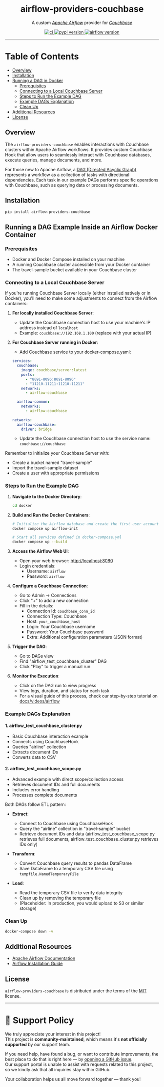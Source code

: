 <h1 align="center">airflow-providers-couchbase</h1>

<p align="center">A custom <a href="https://airflow.apache.org/"><i>Apache Airflow</i></a> provider for <a href="https://www.couchbase.com"><i>Couchbase</i></a></p>

<p align="center">
  <a href="https://github.com/Couchbase-Ecosystem/airflow-providers-couchbase/actions?query=workflow%3Aci-integration-test">
    <img alt="ci" src="https://github.com/Couchbase-Ecosystem/airflow-providers-couchbase/actions/workflows/ci-integration-test.yml/badge.svg" />
  </a>
  <a href="https://pypi.org/project/airflow-providers-couchbase/">
    <img alt="pypi version" src="https://img.shields.io/pypi/v/airflow-providers-couchbase.svg" />
  </a>
  <a href="https://pypi.org/project/apache-airflow/">
    <img alt="airflow version" src="https://img.shields.io/pypi/v/apache-airflow.svg?label=airflow" />
  </a>
</p>

---

# Table of Contents

- [Overview](#overview)
- [Installation](#installation)
- [Running a DAG in Docker](#running-a-dag-example-inside-an-airflow-docker-container)
  - [Prerequisites](#prerequisites)
  - [Connecting to a Local Couchbase Server](#connecting-to-a-local-couchbase-server)
  - [Steps to Run the Example DAG](#steps-to-run-the-example-dag)
  - [Example DAGs Explanation](#example-dags-explanation)
  - [Clean Up](#clean-up)
- [Additional Resources](#additional-resources)
- [License](#license)

## Overview

The `airflow-providers-couchbase` enables interactions with Couchbase clusters within Apache Airflow workflows. It provides custom Couchbase Hook that allow users to seamlessly interact with Couchbase databases, execute queries, manage documents, and more.

For those new to Apache Airflow, a [DAG (Directed Acyclic Graph)](https://airflow.apache.org/docs/apache-airflow/stable/core-concepts/dags.html) represents a workflow as a collection of tasks with directional dependencies. Each task in our example DAGs performs specific operations with Couchbase, such as querying data or processing documents.

## Installation

```bash
pip install airflow-providers-couchbase
```

## Running a DAG Example Inside an Airflow Docker Container

### Prerequisites

- Docker and Docker Compose installed on your machine
- A running Couchbase cluster accessible from your Docker container
- The travel-sample bucket available in your Couchbase cluster

### Connecting to a Local Couchbase Server

If you're running Couchbase Server locally (either installed natively or in Docker), you'll need to make some adjustments to connect from the Airflow containers:

1. **For locally installed Couchbase Server**:
   - Update the Couchbase connection host to use your machine's IP address instead of `localhost`
   - Example: `couchbase://192.168.1.100` (replace with your actual IP)

2. **For Couchbase Server running in Docker**:
   - Add Couchbase service to your docker-compose.yaml:

   ```yaml
   services:
     couchbase:
       image: couchbase/server:latest
       ports:
         - "8091-8096:8091-8096"
         - "11210-11211:11210-11211"
       networks:
         - airflow-couchbase

     airflow-common:
       networks:
         - airflow-couchbase
         
   networks:
     airflow-couchbase:
       driver: bridge
   ```

   - Update the Couchbase connection host to use the service name: `couchbase://couchbase`

Remember to initialize your Couchbase Server with:

- Create a bucket named "travel-sample"
- Import the travel-sample dataset
- Create a user with appropriate permissions

### Steps to Run the Example DAG

1. **Navigate to the Docker Directory**:

   ```bash
   cd docker
   ```

2. **Build and Run the Docker Containers**:

   ```bash
   # Initialize the Airflow database and create the first user account
   docker compose up airflow-init
   
   # Start all services defined in docker-compose.yml
   docker compose up --build
   ```

3. **Access the Airflow Web UI**:
   - Open your web browser: <http://localhost:8080>
   - Login credentials:
     - Username: `airflow`
     - Password: `airflow`

4. **Configure a Couchbase Connection**:
   - Go to Admin -> Connections
   - Click "+" to add a new connection
   - Fill in the details:
     - Connection Id: `couchbase_conn_id`
     - Connection Type: Couchbase
     - Host: `your_couchbase_host`
     - Login: Your Couchbase username
     - Password: Your Couchbase password
     - Extra: Additional configuration parameters (JSON format)

5. **Trigger the DAG**:
   - Go to DAGs view
   - Find "airflow_test_couchbase_cluster" DAG
   - Click "Play" to trigger a manual run

6. **Monitor the Execution**:
   - Click on the DAG run to view progress
   - View logs, duration, and status for each task
   - For a visual guide of this process, check our step-by-step tutorial on [docs/videos/airflow](docs/videos/airflow.mp4)

### Example DAGs Explanation

#### 1. airflow_test_couchbase_cluster.py

- Basic Couchbase interaction example
- Connects using CouchbaseHook
- Queries "airline" collection
- Extracts document IDs
- Converts data to CSV

#### 2. airflow_test_couchbase_scope.py

- Advanced example with direct scope/collection access
- Retrieves document IDs and full documents
- Includes error handling
- Processes complete documents

Both DAGs follow ETL pattern:

- **Extract**: 
  - Connect to Couchbase using CouchbaseHook
  - Query the "airline" collection in "travel-sample" bucket
  - Retrieve document IDs and data (airflow_test_couchbase_scope.py retrieves full documents, airflow_test_couchbase_cluster.py retrieves IDs only)

- **Transform**: 
  - Convert Couchbase query results to pandas DataFrame
  - Save DataFrame to a temporary CSV file using `tempfile.NamedTemporaryFile`

- **Load**: 
  - Read the temporary CSV file to verify data integrity
  - Clean up by removing the temporary file
  - (Placeholder: In production, you would upload to S3 or similar storage)

### Clean Up

```bash
docker-compose down -v
```

## Additional Resources

- [Apache Airflow Documentation](https://airflow.apache.org/docs/apache-airflow/stable/index.html)
- [Airflow Installation Guide](https://airflow.apache.org/docs/apache-airflow/stable/installation/index.html)

## License

`airflow-providers-couchbase` is distributed under the terms of the [MIT](https://spdx.org/licenses/MIT.html) license.

---

# 📢 Support Policy

We truly appreciate your interest in this project!  
This project is **community-maintained**, which means it's **not officially supported** by our support team.

If you need help, have found a bug, or want to contribute improvements, the best place to do that is right here — by [opening a GitHub issue](https://github.com/Couchbase-Ecosystem/airflow-providers-couchbase/issues).  
Our support portal is unable to assist with requests related to this project, so we kindly ask that all inquiries stay within GitHub.

Your collaboration helps us all move forward together — thank you!
